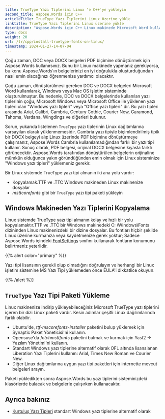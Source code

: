 ```yaml
---
title: TrueType Yazı Tiplerini Linux 'e C++'ye yükleyin
second_title: Aspose.Words için C++
articleTitle: TrueType Yazı Tiplerini Linux üzerine yükle
linktitle: TrueType Yazı Tiplerini Linux üzerine yükle
description: "Aspose.Words için C++ Linux makinede Microsoft Word kullanılarak oluşturulan bir belgenin en iyi doğrulukla oluşturulmasına izin verir. Bunu başarmak için, yazı tipi dosyalarını bir Windows makineden kopyalayın veya `TrueType` yazı tipi paketini Linux makinenize yükleyin."
type: docs
weight: 20
url: /tr/cpp/install-truetype-fonts-on-linux/
timestamp: 2024-01-27-14-07-04
---
```


Çoğu zaman, DOC veya DOCX belgeleri PDF biçimine dönüştürmek için Aspose.Words kullanırsınız. Bunu bir Linux makinede yapmanız gerekiyorsa, bu konu Aspose.Words'ın belgelerinizi en iyi doğrulukla oluşturduğundan nasıl emin olacağınızı öğrenmenize yardımcı olacaktır.

Çoğu zaman, dönüştürülmesi gereken DOC ve DOCX belgeleri Microsoft Word kullanılarak, Windows veya Mac OS işletim sisteminde oluşturulmuştur. Bu nedenle, DOC ve DOCX belgelerinde kullanılan yazı tiplerinin çoğu, Microsoft Windows veya Microsoft Office ile yüklenen yazı tipleri olan "Windows yazı tipleri" veya "Office yazı tipleri" dir. Bu yazı tipleri arasında Arial, Calibri, Cambria, Century Gothic, Courier New, Garamond, Tahoma, Verdana, Wingdings ve diğerleri bulunur.

Sorun, yukarıda listelenen `TrueType` yazı tiplerinin Linux dağıtımlarına varsayılan olarak yüklenmemesidir. Cambria yazı tipiyle biçimlendirilmiş tipik bir DOCX belgeyi alıp Linux üzerinde PDF biçimine dönüştürmeye çalışırsanız, Aspose.Words Cambria kullanılamadığından farklı bir yazı tipi kullanır. Sonuç olarak, PDF belgesi, orijinal DOCX belgesine kıyasla farklı görünecektir. Aspose.Words tarafından dönüştürülen belgelerin orijinaline mümkün olduğunca yakın göründüğünden emin olmak için Linux sisteminize "Windows yazı tipleri" yüklemeniz gerekir.

Bir Linux sistemde TrueType yazı tipi almanın iki ana yolu vardır:

- Kopyalamak.TTF ve .TTC Windows makineden Linux makinenize dosyalar
- *msttcorefonts* gibi bir `TrueType` yazı tipi paketi yükleyin

## Windows Makineden Yazı Tiplerini Kopyalama

Linux sistemde TrueType yazı tipi almanın kolay ve hızlı bir yolu kopyalamaktır.TTF ve .TTC bir Windows makinedeki C: \Windows\Fonts dizininden Linux makinenizdeki bir dizine dosyalar. Bu fontları hiçbir şekilde Linux üzerine kurmanıza veya kaydetmenize gerek yoktur; Sadece Aspose.Words içindeki [FontSettings](https://reference.aspose.com/words/cpp/class/aspose.words.fonts.font_settings) sınıfını kullanarak fontların konumunu belirtmeniz yeterlidir.

{{% alert color="primary" %}}

Yazı tipi lisansının gerekli olup olmadığını doğrulayın ve herhangi bir Linux işletim sistemine MS Yazı Tipi yüklemeden önce EULA'i dikkatlice okuyun.

{{% /alert %}}

## `TrueType` Yazı Tipi Paketi Yükleme

Linux makinenize indirip yükleyebileceğiniz Microsoft TrueType yazı tiplerini içeren bir dizi Linux paketi vardır. Kesin adımlar çeşitli Linux dağılımlarında farklı olabilir.

- Ubuntu'de, *ttf-mscorefonts-installer* paketini bulup yüklemek için Synaptic Paket Yöneticisi'ni kullanın.
- Opensuse'da *fetchmsttfonts* paketini bulmak ve kurmak için Yast2 → Yazılım Yönetimi'ni kullanın.
- Standart Windows yazı tiplerine alternatif olarak OFL altında lisanslanan Liberation Yazı Tiplerini kullanın: Arial, Times New Roman ve Courier New.
- Diğer Linux dağıtımlarına uygun yazı tipi paketleri için internette mevcut belgeleri arayın.

Paketi yükledikten sonra Aspose.Words bu yazı tiplerini sisteminizdeki klasörlerde bulacak ve belgelerle çalışırken kullanacaktır.

## Ayrıca bakınız

- [Kurtuluş Yazı Tipleri](https://github.com/liberationfonts) standart Windows yazı tiplerine alternatif olarak
